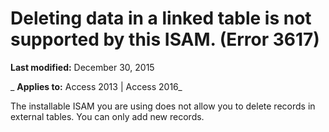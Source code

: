
# Deleting data in a linked table is not supported by this ISAM. (Error 3617)

 **Last modified:** December 30, 2015

 _ **Applies to:** Access 2013 | Access 2016_

The installable ISAM you are using does not allow you to delete records in external tables. You can only add new records.

